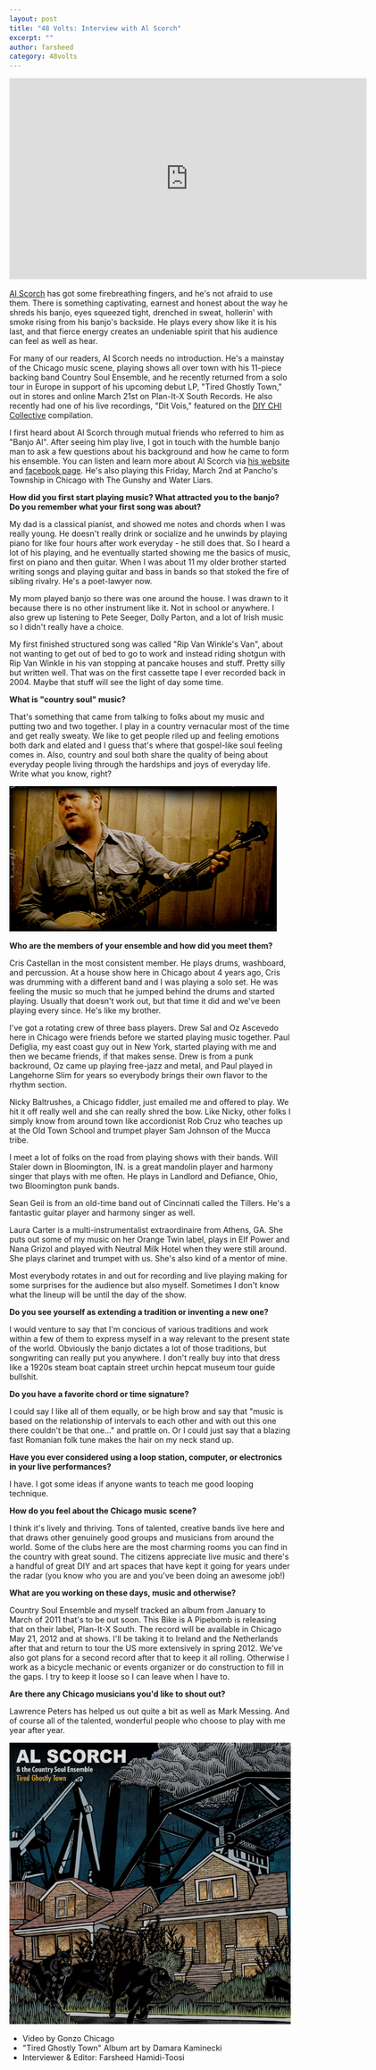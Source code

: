 ```yaml
---
layout: post
title: "48 Volts: Interview with Al Scorch"
excerpt: ""
author: farsheed
category: 48volts
---
```


<iframe src="https://player.vimeo.com/video/34763013" width="640" height="360" frameborder="0" webkitallowfullscreen mozallowfullscreen allowfullscreen></iframe>

[Al Scorch](http://www.alscorch.com) has got some firebreathing fingers, and he's not afraid to use them.  There is something captivating, earnest and honest about the way he shreds his banjo, eyes squeezed tight, drenched in sweat, hollerin' with smoke rising from his banjo's backside. He plays every show like it is his last, and that fierce energy creates an undeniable spirit that his audience can feel as well as hear.

For many of our readers, Al Scorch needs no introduction. He's a mainstay of the Chicago music scene, playing shows all over town with his 11-piece backing band Country Soul Ensemble, and he recently returned from a solo tour in Europe in support of his upcoming debut LP, "Tired Ghostly Town," out in stores and online March 21st on Plan-It-X South Records. He also recently had one of his live recordings, "Dit Vois," featured on the [DIY CHI Collective](http://diychi.bandcamp.com) compilation.

I first heard about Al Scorch through mutual friends who referred to him as "Banjo Al". After seeing him play live, I got in touch with the humble banjo man to ask a few questions about his background and how he came to form his ensemble. You can listen and learn more about Al Scorch via [his website](http://www.alscorch.com) and [facebook page](https://www.facebook.com/alscorch). He's also playing this Friday, March 2nd at Pancho's Township in Chicago with The Gunshy and Water Liars.

**How did you first start playing music? What attracted you to the banjo? Do you remember what your first song was about?**

My dad is a classical pianist, and showed me notes and chords when I was really young. He doesn't really drink or socialize and he unwinds by playing piano for like four hours after work everyday - he still does that. So I heard a lot of his playing, and he eventually started showing me the basics of music, first on piano and then guitar. When I was about 11 my older brother started writing songs and playing guitar and bass in bands so that stoked the fire of sibling rivalry. He's a poet-lawyer now. 

My mom played banjo so there was one around the house. I was drawn to it because there is no other instrument like it. Not in school or anywhere. I also grew up listening to Pete Seeger, Dolly Parton, and a lot of Irish music so I didn't really have a choice.

My first finished structured song was called "Rip Van Winkle's Van",  about not wanting to get out of bed to go to work and instead riding shotgun with Rip Van Winkle in his van stopping at pancake houses and stuff. Pretty silly but written well. That was on the first cassette tape I ever recorded back in 2004. Maybe that stuff will see the light of day some time.

**What is "country soul" music?**

That's something that came from talking to folks about my music and putting two and two together. I play in a country vernacular most of the time and get really sweaty. We like to get people riled up and feeling emotions both dark and elated and I guess that's where that gospel-like soul feeling comes in. Also, country and soul both share the quality of being about everyday people living through the hardships and joys of everyday life. Write what you know, right?

![](files/just-al.png)

**Who are the members of your ensemble and how did you meet them?**
  
Cris Castellan in the most consistent member. He plays drums, washboard, and percussion. At a house show here in Chicago about 4 years ago, Cris was drumming with a different band and I was playing a solo set. He was feeling the music so much that he jumped behind the drums and started playing. Usually that doesn't work out, but that time it did and we've been playing every since. He's like my brother.
 
I've got a rotating crew of three bass players. Drew Sal and Oz Ascevedo here in Chicago were friends before we started playing music together. Paul Defiglia, my east coast guy out in New York, started playing with me and then we became friends, if that makes sense. Drew is from a punk backround, Oz came up playing free-jazz and metal, and Paul played in Langehorne Slim for years so everybody brings their own flavor to the rhythm section. 
 
Nicky Baltrushes, a Chicago fiddler, just emailed me and offered to play. We hit it off really well and she can really shred the bow. Like Nicky, other folks I simply know from around town like accordionist Rob Cruz who teaches up at the Old Town School and trumpet player Sam Johnson of the Mucca tribe.
 
I meet a lot of folks on the road from playing shows with their bands. Will Staler down in Bloomington, IN. is a great mandolin player and harmony singer that plays with me often. He plays in Landlord and Defiance, Ohio, two Bloomington punk bands.
 
Sean Geil is from an old-time band out of Cincinnati called the Tillers. He's a fantastic guitar player and harmony singer as well. 
 
Laura Carter is a multi-instrumentalist extraordinaire from Athens, GA. She puts out some of my music on her Orange Twin label, plays in Elf Power and Nana Grizol and played with Neutral Milk Hotel when they were still around. She plays clarinet and trumpet with us. She's also kind of a mentor of mine. 
 
Most everybody rotates in and out for recording and live playing making for some surprises for the audience but also myself. Sometimes I don't know what the lineup will be until the day of the show.
 
**Do you see yourself as extending a tradition or inventing a new one?**
 
I would venture to say that I'm concious of various traditions and work within a few of them to express myself in a way relevant to the present state of the world. Obviously the banjo dictates a lot of those traditions, but songwriting can really put you anywhere. I don't really buy into that dress like a 1920s steam boat captain street urchin hepcat museum tour guide bullshit.
 
**Do you have a favorite chord or time signature?**
 
I could say I like all of them equally, or be high brow and say that "music is based on the relationship of intervals to each other and with out this one there couldn't be that one..." and prattle on.  Or I could just say that a blazing fast Romanian folk tune makes the hair on my neck stand up.
 
**Have you ever considered using a loop station, computer, or electronics in your live performances?**

I have. I got some ideas if anyone wants to teach me good looping technique.
 
**How do you feel about the Chicago music scene?**
 
I think it's lively and thriving. Tons of talented, creative bands live here and that draws other genuinely good groups and musicians from around the world. Some of the clubs here are the most charming rooms you can find in the country with great sound. The citizens appreciate live music and there's a handful of great DIY and art spaces that have kept it going for years under the radar (you know who you are and you've been doing an awesome job!)
 
**What are you working on these days, music and otherwise?**
 
Country Soul Ensemble and myself tracked an album from January to March of 2011 that's to be out soon. This Bike is A Pipebomb is releasing that on their label, Plan-It-X South. The record will be available in Chicago May 21, 2012 and at shows. I'll be taking it to Ireland and the Netherlands after that and return to tour the US more extensively in spring 2012. We've also got plans for a second record after that to keep it all rolling. Otherwise I work as a bicycle mechanic or events organizer or do construction to fill in the gaps. I try to keep it loose so I can leave when I have to.

**Are there any Chicago musicians you'd like to shout out?**

Lawrence Peters has helped us out quite a bit as well as Mark Messing. And of course all of the talented, wonderful people who choose to play with me year after year.

![](files/alscorch-cover.png)

- Video by Gonzo Chicago
- "Tired Ghostly Town" Album art by Damara Kaminecki
- Interviewer & Editor: Farsheed Hamidi-Toosi

 
